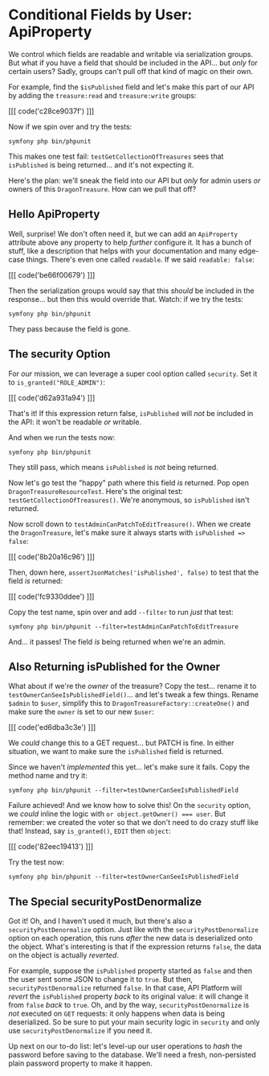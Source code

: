 # Conditional Fields by User: ApiProperty

We control which fields are readable and writable via serialization groups.
But what if you have a field that should be included in the API... but *only*
for certain users? Sadly, groups can't pull off that kind of magic on their own.

For example, find the `$isPublished` field and let's make this part of our API by
adding the `treasure:read` and `treasure:write` groups:

[[[ code('c28ce9037f') ]]]

Now if we spin over and try the tests:

```terminal-silent
symfony php bin/phpunit
```

This makes one test fail: `testGetCollectionOfTreasures` sees that `isPublished`
is being returned... and it's not expecting it.

Here's the plan: we'll sneak the field into our API but *only* for admin
users *or* owners of this `DragonTreasure`. How can we pull that off?

## Hello ApiProperty

Well, surprise! We don't often need it, but we can add an `ApiProperty` attribute
above any property to help *further* configure it. It has a bunch of stuff,
like a description that helps with your documentation and many edge-case things.
There's even one called `readable`. If we said `readable: false`:

[[[ code('be66f00679') ]]]

Then the serialization groups would say that this *should* be included in the
response... but then this would override that. Watch: if we try the tests:

```terminal-silent
symfony php bin/phpunit
```

They pass because the field is gone.

## The security Option

For *our* mission, we can leverage a super cool option called `security`. Set it
to `is_granted("ROLE_ADMIN")`:

[[[ code('d62a931a94') ]]]

That's it! If this expression return false, `isPublished` will *not* be included
in the API: it won't be readable *or* writable.

And when we run the tests now:

```terminal-silent
symfony php bin/phpunit
```

They still pass, which means `isPublished` is *not* being returned. 

Now let's go test the "happy" path where this field *is* returned. Pop open
`DragonTreasureResourceTest`. Here's the original test: `testGetCollectionOfTreasures()`.
We're anonymous, so `isPublished` isn't returned.

Now scroll down to `testAdminCanPatchToEditTreasure()`. When we create the
`DragonTreasure`, let's make sure it always starts with `isPublished => false`:

[[[ code('8b20a16c96') ]]]

Then, down here, `assertJsonMatches('isPublished', false)` to test that the
field *is* returned:

[[[ code('fc9330ddee') ]]]

Copy the test name, spin over and add `--filter` to run *just* that test:

```terminal-silent
symfony php bin/phpunit --filter=testAdminCanPatchToEditTreasure
```

And... it passes! The field *is* being returned when we're an admin.

## Also Returning isPublished for the Owner

What about if we're the *owner* of the treasure? Copy the test... rename it
to `testOwnerCanSeeIsPublishedField()`... and let's tweak a few things.
Rename `$admin` to `$user`, simplify this to `DragonTreasureFactory::createOne()`
and make sure the `owner` is set to our new `$user`:

[[[ code('ed6dba3c3e') ]]]

We *could* change this to a GET request... but PATCH is fine. In either situation,
we want to make sure the `isPublished` field is returned.

Since we haven't *implemented* this yet... let's make sure it fails. Copy the
method name and try it:

```terminal-silent
symfony php bin/phpunit --filter=testOwnerCanSeeIsPublishedField
```

Failure achieved! And we know how to solve this! On the `security` option,
we *could* inline the logic with `or object.getOwner() === user`. But remember:
we created the voter so that we don't need to do crazy stuff like that! Instead,
say `is_granted()`, `EDIT` then `object`:

[[[ code('82eec19413') ]]]

Try the test now:

```terminal-silent
symfony php bin/phpunit --filter=testOwnerCanSeeIsPublishedField
```

## The Special securityPostDenormalize

Got it! Oh, and I haven't used it much, but there's also a `securityPostDenormalize`
option. Just like with the `securityPostDenormalize` option on each operation, this
runs *after* the new data is deserialized onto the object. What's interesting is
that  if the expression returns `false`, the data on the object is actually *reverted*.

For example, suppose the `isPublished` property started as `false` and then the user
sent some JSON to change it to `true`. But then, `securityPostDenormalize` returned
`false`. In that case, API Platform will *revert* the `isPublished` property *back*
to its original value: it will change it from `false` *back* to `true`. Oh, and
by the way, `securityPostDenormalize` is *not* executed on `GET` requests: it
only happens when data is being deserialized. So be sure to put your main security
logic in `security` and only use `securityPostDenormalize` if you need it.

Up next on our to-do list: let's level-up our user operations to *hash* the password
before saving to the database. We'll need a fresh, non-persisted plain password
property to make it happen.
